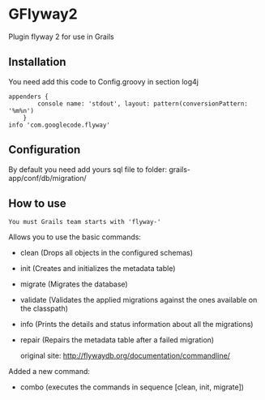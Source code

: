 GFlyway2
=========

Plugin flyway 2 for use in Grails

Installation
-------------------------

You need add this code to Config.groovy in section log4j 

    appenders {
            console name: 'stdout', layout: pattern(conversionPattern: '%m%n')
        }
    info 'com.googlecode.flyway'


Configuration
-------------------------

By default you need add yours sql file to folder: grails-app/conf/db/migration/


How to use
-------------------------

    You must Grails team starts with 'flyway-'
    
    
Allows you to use the basic commands:
 - clean (Drops all objects in the configured schemas)
 - init	(Creates and initializes the metadata table)
 - migrate (Migrates the database)
 - validate	(Validates the applied migrations against the ones available on the classpath)
 - info	(Prints the details and status information about all the migrations)
 - repair (Repairs the metadata table after a failed migration)

    original site: http://flywaydb.org/documentation/commandline/

Added a new command:
 - combo (executes the commands in sequence [clean, init, migrate])
